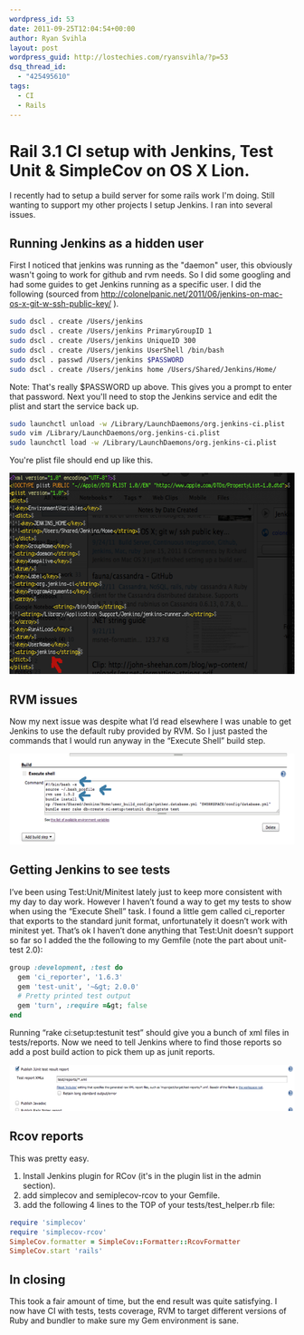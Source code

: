 ```yaml
---
wordpress_id: 53
date: 2011-09-25T12:04:54+00:00
author: Ryan Svihla
layout: post
wordpress_guid: http://lostechies.com/ryansvihla/?p=53
dsq_thread_id:
  - "425495610"
tags:
  - CI
  - Rails
---
```

<h1>Rail 3.1 CI setup with Jenkins, Test Unit &#038; SimpleCov on OS X Lion.</h1>
I recently had to setup a build server for some rails work I'm doing. Still wanting to support my other projects I setup Jenkins. I ran into several issues.

## Running Jenkins as a hidden user

First I noticed that jenkins was running as the "daemon" user, this obviously wasn't going to work for github and rvm needs. So I did some googling and had some guides to get Jenkins running as a specific user. I did the following (sourced from http://colonelpanic.net/2011/06/jenkins-on-mac-os-x-git-w-ssh-public-key/ ).

```bash
sudo dscl . create /Users/jenkins
sudo dscl . create /Users/jenkins PrimaryGroupID 1
sudo dscl . create /Users/jenkins UniqueID 300
sudo dscl . create /Users/jenkins UserShell /bin/bash
sudo dscl . passwd /Users/jenkins $PASSWORD
sudo dscl . create /Users/jenkins home /Users/Shared/Jenkins/Home/
```

Note: That's really $PASSWORD up above. This gives you a prompt to enter that password. Next you'll need to stop the Jenkins service and edit the plist and start the service back up.

```bash
sudo launchctl unload -w /Library/LaunchDaemons/org.jenkins-ci.plist
sudo vim /Library/LaunchDaemons/org.jenkins-ci.plist
sudo launchctl load -w /Library/LaunchDaemons/org.jenkins-ci.plist
```

You're plist file should end up like this.

<img title="file_to_edit.png" src="/assets/file_to_edit.png" border="0" alt="File to edit" width="600" height="355" />

## RVM issues

Now my next issue was despite what I&#8217;d read elsewhere I was unable to get Jenkins to use the default ruby provided by RVM. So I just pasted the commands that I would run anyway in the &#8220;Execute Shell&#8221; build step.

<img title="rvm_workaround.png" src="/assets/rvm_workaround.png" border="0" alt="Rvm workaround" width="600" height="161" />

## Getting Jenkins to see tests

I&#8217;ve been using Test:Unit/Minitest lately just to keep more consistent with my day to day work. However I haven&#8217;t found a way to get my tests to show when using the &#8220;Execute Shell&#8221; task. I found a little gem called ci_reporter that exports to the standard junit format, unfortunately it doesn&#8217;t work with minitest yet. That&#8217;s ok I haven&#8217;t done anything that Test:Unit doesn&#8217;t support so far so I added the the following to my Gemfile (note the part about unit-test 2.0):

```ruby
group :development, :test do
  gem 'ci_reporter', '1.6.3'
  gem 'test-unit', '~&gt; 2.0.0'
  # Pretty printed test output
  gem 'turn', :require =&gt; false
end
```

Running &#8220;rake ci:setup:testunit test&#8221; should give you a bunch of xml files in tests/reports. Now we need to tell Jenkins where to find those reports so add a post build action to pick them up as junit reports.

<img title="post_build_actions.png" src="/assets/post_build_actions.png" border="0" alt="Post build actions" width="600" height="82" />

## Rcov reports

This was pretty easy.

  1. Install Jenkins plugin for RCov (it's in the plugin list in the admin section).
  2. add simplecov and semiplecov-rcov to your Gemfile.
  3. add the following 4 lines to the TOP of your tests/test_helper.rb file:

```ruby
require 'simplecov'
require 'simplecov-rcov'
SimpleCov.formatter = SimpleCov::Formatter::RcovFormatter
SimpleCov.start 'rails'
```



## In closing

This took a fair amount of time, but the end result was quite satisfying. I now have CI with tests, tests coverage, RVM to target different versions of Ruby and bundler to make sure my Gem environment is sane.